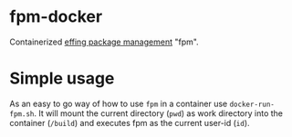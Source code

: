 # fpm-docker

Containerized [effing package management](https://github.com/jordansissel/fpm) "fpm".

# Simple usage

As an easy to go way of how to use `fpm` in a container use `docker-run-fpm.sh`. It will mount the current directory (`pwd`) as work directory into the container (`/build`) and executes fpm as the current user-id (`id`).

